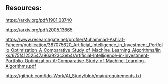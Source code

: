 ## Resources:

https://arxiv.org/pdf/1901.08740

https://arxiv.org/pdf/2005.13665

https://www.researchgate.net/profile/Muhammad-Ashraf-Faheem/publication/387075620_Artificial_Intelligence_in_Investment_Portfolio_Optimization_A_Comparative_Study_of_Machine_Learning_Algorithms/links/675f41252547a96a923c3eb4/Artificial-Intelligence-in-Investment-Portfolio-Optimization-A-Comparative-Study-of-Machine-Learning-Algorithms.pdf

https://github.com/Ido-Work/AI_Study/blob/main/requirements.txt
